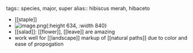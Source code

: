 tags:: species, major, super
alias:: hibiscus merah, hibaceto

- [[staple]]
- ![image.png](https://peach-geographical-bat-397.mypinata.cloud/ipfs/QmQFiFkgSjYYddS4Q89FB482hR63dazh5cfE7jsoYDamFn){:height 634, :width 840}
- [[salad]]: [[flower]], [[leave]] are amazing
- work well for [[landscape]] markup of [[natural paths]] due to color and ease of propogation
